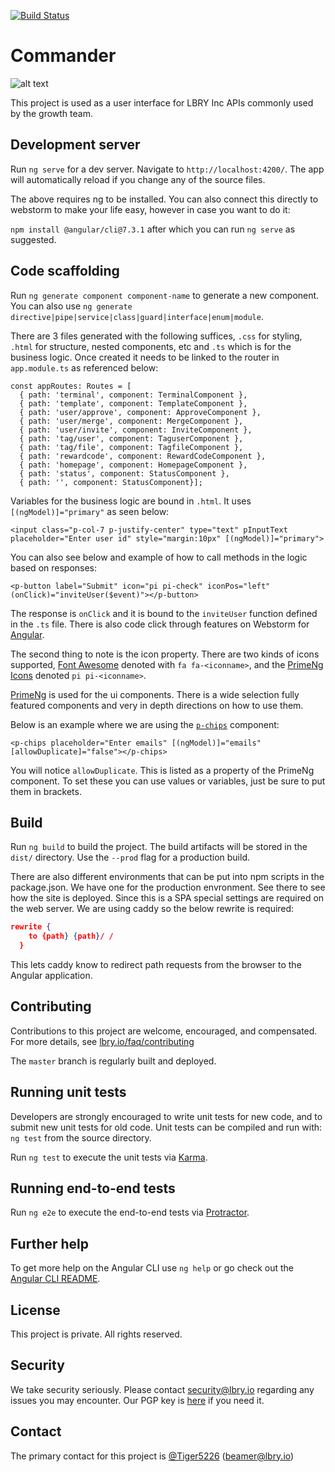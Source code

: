 [![Build Status](https://travis-ci.com/lbryio/commander.svg?token=HuxpTszyex5nq6zpBpxs&branch=master)](https://travis-ci.com/lbryio/commander)

# Commander

![alt text](img/commander.png "Commander Login Screen")

This project is used as a user interface for LBRY Inc APIs commonly used by the growth team. 

## Development server

Run `ng serve` for a dev server. Navigate to `http://localhost:4200/`. The app will automatically reload if you change any of the source files.

The above requires ng to be installed. You can also connect this directly to webstorm to make your life easy, however in case you want to do it:

`npm install @angular/cli@7.3.1` after which you can run `ng serve` as suggested.

## Code scaffolding

Run `ng generate component component-name` to generate a new component. You can also use `ng generate directive|pipe|service|class|guard|interface|enum|module`.

There are 3 files generated with the following suffices, `.css` for styling, `.html` for structure, nested components, etc and `.ts` which is for the business logic. Once created it needs to be linked to the router in `app.module.ts` as referenced below:

```angular2
const appRoutes: Routes = [
  { path: 'terminal', component: TerminalComponent },
  { path: 'template', component: TemplateComponent },
  { path: 'user/approve', component: ApproveComponent },
  { path: 'user/merge', component: MergeComponent },
  { path: 'user/invite', component: InviteComponent },
  { path: 'tag/user', component: TaguserComponent },
  { path: 'tag/file', component: TagfileComponent },
  { path: 'rewardcode', component: RewardCodeComponent },
  { path: 'homepage', component: HomepageComponent },
  { path: 'status', component: StatusComponent },
  { path: '', component: StatusComponent}];
```

Variables for the business logic are bound in `.html`. It uses `[(ngModel)]="primary"` as seen below:

```angular2
<input class="p-col-7 p-justify-center" type="text" pInputText placeholder="Enter user id" style="margin:10px" [(ngModel)]="primary">
```

You can also see below and example of how to call methods in the logic based on responses:

```angular2
<p-button label="Submit" icon="pi pi-check" iconPos="left" (onClick)="inviteUser($event)"></p-button>
```

The response is `onClick` and it is bound to the `inviteUser` function defined in the `.ts` file. There is also code click through features on Webstorm for [Angular](https://angular.io).

The second thing to note is the icon property. There are two kinds of icons supported, [Font Awesome](https://fontawesome.com) denoted with `fa fa-<iconname>`, and the [PrimeNg Icons](https://www.primefaces.org/primeng/#/icons) denoted `pi pi-<iconname>`. 

[PrimeNg](https://www.primefaces.org/primeng) is used for the ui components. There is a wide selection fully featured components and very in depth directions on how to use them. 

Below is an example where we are using the [`p-chips`](https://www.primefaces.org/primeng/#/chips) component:

```angular2
<p-chips placeholder="Enter emails" [(ngModel)]="emails" [allowDuplicate]="false"></p-chips>
```

You will notice `allowDuplicate`. This is listed as a property of the PrimeNg component. To set these you can use values or variables, just be sure to put them in brackets.


## Build

Run `ng build` to build the project. The build artifacts will be stored in the `dist/` directory. Use the `--prod` flag for a production build.

There are also different environments that can be put into npm scripts in the package.json. We have one for the production envronment. See there to see how the site is deployed. Since this is a SPA special settings are required on the web server. We are using caddy so the below rewrite is required:

```json
rewrite {
    to {path} {path}/ /
  }
```

This lets caddy know to redirect path requests from the browser to the Angular application. 

## Contributing

Contributions to this project are welcome, encouraged, and compensated. For more details, see [lbry.io/faq/contributing](https://lbry.io/faq/contributing)

The `master` branch is regularly built and deployed.

## Running unit tests

Developers are strongly encouraged to write unit tests for new code, and to submit new unit tests for old code. Unit tests can be compiled and run with: `ng test` from the source directory.

Run `ng test` to execute the unit tests via [Karma](https://karma-runner.github.io).

## Running end-to-end tests

Run `ng e2e` to execute the end-to-end tests via [Protractor](http://www.protractortest.org/).

## Further help

To get more help on the Angular CLI use `ng help` or go check out the [Angular CLI README](https://github.com/angular/angular-cli/blob/master/README.md).


## License

This project is private. All rights reserved.

## Security

We take security seriously. Please contact security@lbry.io regarding any issues you may encounter.
Our PGP key is [here](https://keybase.io/lbry/key.asc) if you need it.

## Contact

The primary contact for this project is [@Tiger5226](https://github.com/tiger5226) (beamer@lbry.io)
